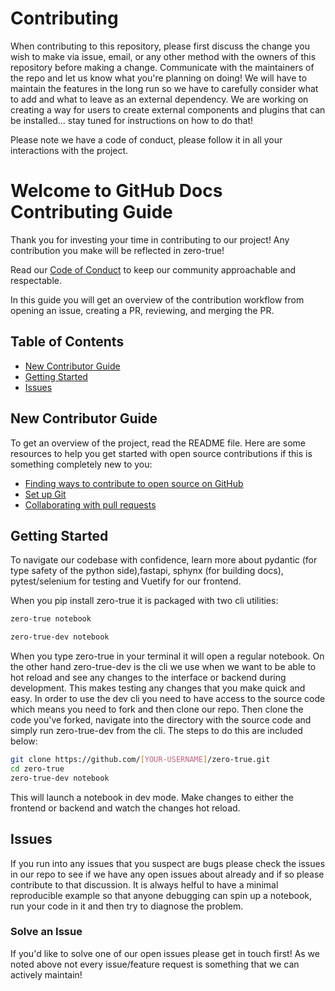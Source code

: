 # Contributing

When contributing to this repository, please first discuss the change you wish to make via issue, email, or any other method with the owners of this repository before making a change.
Communicate with the maintainers of the repo and let us know what you're planning on doing! We will have to maintain the features in the long run so we have to carefully consider what
to add and what to leave as an external dependency. We are working on creating a way for users to create external components and plugins that can be installed... stay tuned for 
instructions on how to do that! 

Please note we have a code of conduct, please follow it in all your interactions with the project.

# Welcome to GitHub Docs Contributing Guide

Thank you for investing your time in contributing to our project! Any contribution you make will be reflected in zero-true!

Read our [Code of Conduct](#code-of-conduct) to keep our community approachable and respectable.

In this guide you will get an overview of the contribution workflow from opening an issue, creating a PR, reviewing, and merging the PR.

## Table of Contents

- [New Contributor Guide](#new-contributor-guide)
- [Getting Started](#getting-started)
- [Issues](#issues)

## New Contributor Guide

To get an overview of the project, read the README file. Here are some resources to help you get started with open source contributions if this is something completely new to you:

- [Finding ways to contribute to open source on GitHub](https://docs.github.com/en/get-started/exploring-projects-on-github/finding-ways-to-contribute-to-open-source-on-github)
- [Set up Git](https://docs.github.com/en/get-started/quickstart/set-up-git)
- [Collaborating with pull requests](https://docs.github.com/en/github/collaborating-with-pull-requests)

## Getting Started

To navigate our codebase with confidence, learn more about pydantic (for type safety of the python side),fastapi, sphynx (for building docs), pytest/selenium for testing
and Vuetify for our frontend.

When you pip install zero-true it is packaged with two cli utilities:
```bash
zero-true notebook
```
```bash
zero-true-dev notebook
```

When you type zero-true in your terminal it will open a regular notebook. On the other hand zero-true-dev is the cli we use when we want to be able to 
hot reload and see any changes to the interface or backend during development. This makes testing any changes that you make quick and easy. In order to use 
the dev cli you need to have access to the source code which means you need to fork and then clone our repo. Then clone the code you've forked, navigate into
the directory with the source code and simply run zero-true-dev from the cli. The steps to do this are included below:

```bash
git clone https://github.com/[YOUR-USERNAME]/zero-true.git 
cd zero-true
zero-true-dev notebook
```

This will launch a notebook in dev mode. Make changes to either the frontend or backend and watch the changes hot reload. 

## Issues

If you run into any issues that you suspect are bugs please check the issues in our repo to see if we have any open issues about already and if so please contribute to that discussion. 
It is always helful to have a minimal reproducible example so that anyone debugging can spin up a notebook, run your code in it and then try to diagnose the problem. 

### Solve an Issue

If you'd like to solve one of our open issues please get in touch first! As we noted above not every issue/feature request is something that we can actively maintain! 